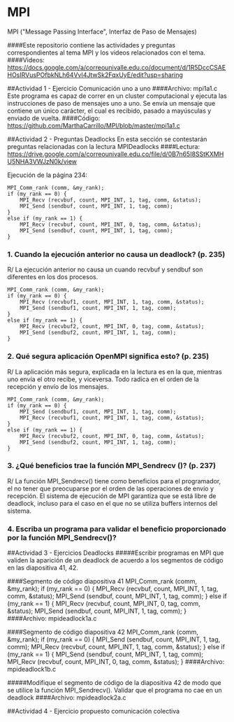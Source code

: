 # MPI
MPI ("Message Passing Interface", Interfaz de Paso de Mensajes)

####Este repositorio contiene las actividades y preguntas correspondientes al tema MPI y los videos relacionados con el tema.
####Videos: 
https://docs.google.com/a/correounivalle.edu.co/document/d/1R5DccCSAEHOsIRVusPOfbkNLh64VvI4JtwSk2FqxUyE/edit?usp=sharing 

##Actividad 1 - Ejercicio Comunicación uno a uno
####Archivo: mpi1a1.c
Este programa es capaz de correr en un cluster computacional y ejecuta las instrucciones de paso de mensajes uno a uno. Se envía un mensaje que contiene un único carácter, el cual es recibido, pasado a mayúsculas y enviado de vuelta.
####Código:
https://github.com/MarthaCarrillo/MPI/blob/master/mpi1a1.c

##Actividad 2 - Preguntas Deadlocks
En esta sección se contestarán preguntas relacionadas con la lectura MPIDeadlocks
####Lectura:
https://drive.google.com/a/correounivalle.edu.co/file/d/0B7n65I8SStKXMHU5NHA3VWJzN0k/view

Ejecución de la página 234:

	MPI_Comm_rank (comm, &my_rank);
	if (my_rank == 0) {
		MPI_Recv (recvbuf, count, MPI_INT, 1, tag, comm, &status);
		MPI_Send (sendbuf, count, MPI_INT, 1, tag, comm);
	}
	else if (my_rank == 1) { 
		MPI_Recv (recvbuf, count, MPI_INT, 0, tag, comm, &status);
		MPI_Send (sendbuf, count, MPI_INT, 1, tag, comm);
 	}


### 1. Cuando la ejecución anterior no causa un deadlock? (p. 235)
R/ La ejecución anterior no causa un cuando recvbuf y sendbuf son diferentes en los dos procesos.

	MPI_Comm_rank (comm, &my_rank);
	if (my_rank == 0) {
		MPI_Recv (recvbuf1, count, MPI_INT, 1, tag, comm, &status);
		MPI_Send (sendbuf1, count, MPI_INT, 1, tag, comm);
	}
	else if (my_rank == 1) {
		MPI_Recv (recvbuf2, count, MPI_INT, 0, tag, comm, &status);
		MPI_Send (sendbuf2, count, MPI_INT, 1, tag, comm);
	}

### 2. Qué segura aplicación OpenMPI significa esto? (p. 235)
R/ La aplicación más segura, explicada en la lectura es en la que, mientras uno envía el otro recibe, y viceversa. Todo radica en el orden de la recepción y envío de los mensajes.

	MPI_Comm_rank (comm, &my_rank);
	if (my_rank == 0) {
		MPI_Send (sendbuf1, count, MPI_INT, 1, tag, comm);
		MPI_Recv (recvbuf1, count, MPI_INT, 1, tag, comm, &status);
	}
	else if (my_rank == 1) {
		MPI_Recv (recvbuf2, count, MPI_INT, 0, tag, comm, &status);
		MPI_Send (sendbuf2, count, MPI_INT, 1, tag, comm);
 	}

### 3. ¿Qué beneficios trae la función MPI_Sendrecv ()? (p. 237)
R/ La función MPI_Sendrecv() tiene como beneficios para el programador, el no tener que preocuparse por el orden de las operaciones de envío y recepción. El sistema de ejecución de MPI garantiza que se está libre de deadlock, incluso para el caso en el que no se utiliza buffers internos del sistema.

### 4. Escriba un programa para validar el beneficio proporcionado por la función MPI_Sendrecv()?

##Actividad 3 - Ejercicios Deadlocks
#####Escribir programas en MPI que validen la aparición de un deadlock de acuerdo a los segmentos de código en las diapositiva 41, 42.

####Segmento de código diapositiva 41
	MPI_Comm_rank (comm, &my_rank);
	if (my_rank == 0) {
		MPI_Recv (recvbuf, count, MPI_INT, 1, tag, comm, &status);
		MPI_Send (sendbuf, count, MPI_INT, 1, tag, comm);
	}
	else if (my_rank == 1) { 
		MPI_Recv (recvbuf, count, MPI_INT, 0, tag, comm, &status);
		MPI_Send (sendbuf, count, MPI_INT, 1, tag, comm);
 	}
####Archivo: mpideadlock1a.c
	
####Segmento de código diapositiva 42
	MPI_Comm_rank (comm, &my_rank);
	if (my_rank == 0) {
		MPI_Send (sendbuf, count, MPI_INT, 1, tag, comm);
		MPI_Recv (recvbuf, count, MPI_INT, 1, tag, comm, &status);
	}
	else if (my_rank == 1) { 
		MPI_Send (sendbuf, count, MPI_INT, 1, tag, comm);
		MPI_Recv (recvbuf, count, MPI_INT, 0, tag, comm, &status);
	}
####Archivo: mpideadlock1b.c

#####Modifique el segmento de código de la diapositiva 42 de modo que se utilice la función MPI_Sendrecv(). Validar que el programa no cae en un deadlock
####Archivo: mpideadlock2a.c

##Actividad 4 - Ejercicio propuesto comunicación colectiva

